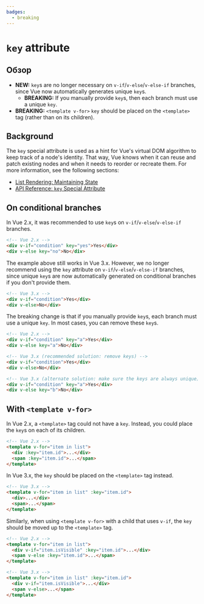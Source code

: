 ```yaml
---
badges:
  - breaking
---
```


# `key` attribute <MigrationBadges :badges="$frontmatter.badges" />

## Обзор

- **NEW:** `key`s are no longer necessary on `v-if`/`v-else`/`v-else-if` branches, since Vue now automatically generates unique `key`s.
  - **BREAKING:** If you manually provide `key`s, then each branch must use a unique `key`.
- **BREAKING:** `<template v-for>` `key` should be placed on the `<template>` tag (rather than on its children).

## Background

The `key` special attribute is used as a hint for Vue's virtual DOM algorithm to keep track of a node's identity. That way, Vue knows when it can reuse and patch existing nodes and when it needs to reorder or recreate them. For more information, see the following sections:

- [List Rendering: Maintaining State](/guide/list.md#maintaining-state)
- [API Reference: `key` Special Attribute](/api/special-attributes.md#key)

## On conditional branches

In Vue 2.x, it was recommended to use `key`s on `v-if`/`v-else`/`v-else-if` branches.

```html
<!-- Vue 2.x -->
<div v-if="condition" key="yes">Yes</div>
<div v-else key="no">No</div>
```

The example above still works in Vue 3.x. However, we no longer recommend using the `key` attribute on `v-if`/`v-else`/`v-else-if` branches, since unique `key`s are now automatically generated on conditional branches if you don't provide them.

```html
<!-- Vue 3.x -->
<div v-if="condition">Yes</div>
<div v-else>No</div>
```

The breaking change is that if you manually provide `key`s, each branch must use a unique `key`. In most cases, you can remove these `key`s.

```html
<!-- Vue 2.x -->
<div v-if="condition" key="a">Yes</div>
<div v-else key="a">No</div>

<!-- Vue 3.x (recommended solution: remove keys) -->
<div v-if="condition">Yes</div>
<div v-else>No</div>

<!-- Vue 3.x (alternate solution: make sure the keys are always unique) -->
<div v-if="condition" key="a">Yes</div>
<div v-else key="b">No</div>
```

## With `<template v-for>`

In Vue 2.x, a `<template>` tag could not have a `key`. Instead, you could place the `key`s on each of its children.

```html
<!-- Vue 2.x -->
<template v-for="item in list">
  <div :key="item.id">...</div>
  <span :key="item.id">...</span>
</template>
```

In Vue 3.x, the `key` should be placed on the `<template>` tag instead.

```html
<!-- Vue 3.x -->
<template v-for="item in list" :key="item.id">
  <div>...</div>
  <span>...</span>
</template>
```

Similarly, when using `<template v-for>` with a child that uses `v-if`, the `key` should be moved up to the `<template>` tag.

```html
<!-- Vue 2.x -->
<template v-for="item in list">
  <div v-if="item.isVisible" :key="item.id">...</div>
  <span v-else :key="item.id">...</span>
</template>

<!-- Vue 3.x -->
<template v-for="item in list" :key="item.id">
  <div v-if="item.isVisible">...</div>
  <span v-else>...</span>
</template>
```
